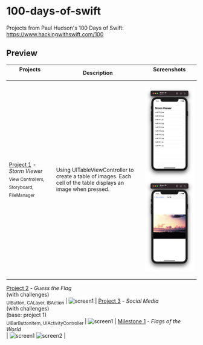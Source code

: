 # 100-days-of-swift
Projects from Paul Hudson's 100 Days of Swift: 
https://www.hackingwithswift.com/100

## Preview

Projects <img width=350/>     |  Description                         | Screenshots <img width=350/>
---                           |---                                   |----------------
[Project 1](Project1) - *Storm Viewer* <br/><sub> View Controllers, Storyboard, FileManager </sub> | Using UITableViewController to create a table of images. Each cell of the table displays an image when pressed. | <p float="left"> <img src="Project1/Screenshots/screenshot1.png" width="150" /> <img src="Project1/Screenshots/screenshot2.png" width="150" /> </p>

[Project 2](Project2) - *Guess the Flag* <br/>(with challenges)                                         <br/><sub> UIButton, CALayer, IBAction                                             </sub> | ![screen1](02-Project2/screenshots/small/screen01.png) |
[Project 3](Project3) - *Social Media* <br/>(with challenges) <br/>(base: project 1)                      <br/><sub> UIBarButtonItem, UIActivityController                                   </sub> | ![screen1](03-Project3/screenshots/small/screen01.png) |
[Milestone 1](Milestone1) - *Flags of the World*                                 <br/><sub>                                                                         </sub> | ![screen1](04-Milestone-Projects1-3/screenshots/small/screen01.png) ![screen2](04-Milestone-Projects1-3/screenshots/small/screen02.png) |
